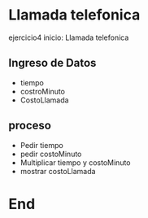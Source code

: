 # Llamada telefonica
ejercicio4
inicio: Llamada telefonica
## Ingreso de Datos
- tiempo
- costroMinuto
- CostoLlamada

## proceso
- Pedir tiempo
- pedir costoMinuto
- Multiplicar tiempo y costoMinuto
- mostrar costoLlamada

# End